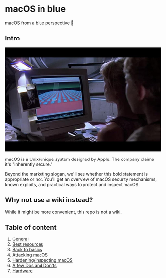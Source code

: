 # macOS in blue

macOS from a blue perspective 🧢

## Intro

![](unix.jpeg)

macOS is a Unix/unique system designed by Apple. The company claims it's "inherently secure."

Beyond the marketing slogan, we'll see whether this bold statement is appropriate or not. You'll get an overview of macOS security mechanisms, known exploits, and practical ways to protect and inspect macOS.

## Why not use a wiki instead?

While it might be more convenient, this repo is not a wiki.

## Table of content

1. [General](general)
2. [Best resources](documentations)
3. [Back to basics](basics)
4. [Attacking macOS](pentesting)
5. [Hardening/inspecting macOS](hardening-inspecting)
6. [A few Dos and Don'ts](dos-donts)
7. [Hardware](hardware)
